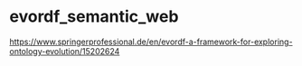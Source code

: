 # evordf_semantic_web
https://www.springerprofessional.de/en/evordf-a-framework-for-exploring-ontology-evolution/15202624
